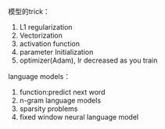 模型的trick：
1. L1 regularization
2. Vectorization
3. activation function
4. parameter Initialization
5. optimizer(Adam), lr decreased as you train

language models：
1. function:predict next word
2. n-gram language models
3. sparsity problems
4. fixed window neural language model